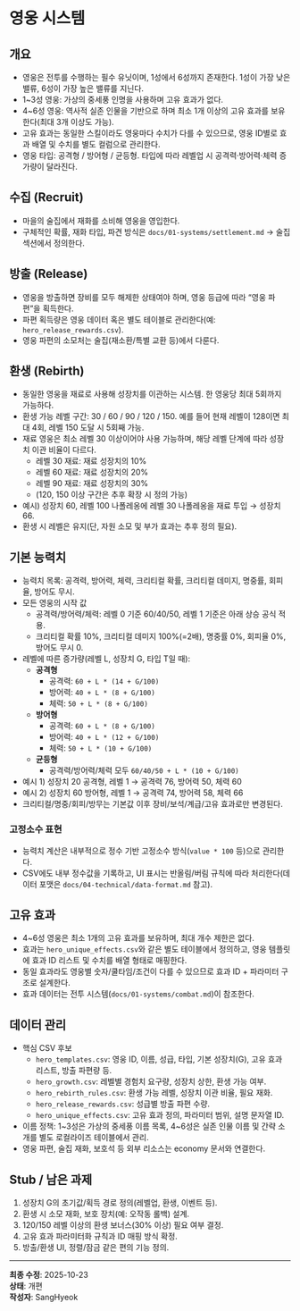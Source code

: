 # 영웅 시스템

## 개요
- 영웅은 전투를 수행하는 필수 유닛이며, 1성에서 6성까지 존재한다. 1성이 가장 낮은 밸류, 6성이 가장 높은 밸류를 지닌다.
- 1~3성 영웅: 가상의 중세풍 인명을 사용하며 고유 효과가 없다.
- 4~6성 영웅: 역사적 실존 인물을 기반으로 하며 최소 1개 이상의 고유 효과를 보유한다(최대 3개 이상도 가능).
- 고유 효과는 동일한 스킬이라도 영웅마다 수치가 다를 수 있으므로, 영웅 ID별로 효과 배열 및 수치를 별도 컬럼으로 관리한다.
- 영웅 타입: 공격형 / 방어형 / 균등형. 타입에 따라 레벨업 시 공격력·방어력·체력 증가량이 달라진다.

## 수집 (Recruit)
- 마을의 술집에서 재화를 소비해 영웅을 영입한다.
- 구체적인 확률, 재화 타입, 파견 방식은 `docs/01-systems/settlement.md` → 술집 섹션에서 정의한다.

## 방출 (Release)
- 영웅을 방출하면 장비를 모두 해제한 상태여야 하며, 영웅 등급에 따라 “영웅 파편”을 획득한다.
- 파편 획득량은 영웅 데이터 혹은 별도 테이블로 관리한다(예: `hero_release_rewards.csv`).
- 영웅 파편의 소모처는 술집(재소환/특별 교환 등)에서 다룬다.

## 환생 (Rebirth)
- 동일한 영웅을 재료로 사용해 성장치를 이관하는 시스템. 한 영웅당 최대 5회까지 가능하다.
- 환생 가능 레벨 구간: 30 / 60 / 90 / 120 / 150. 예를 들어 현재 레벨이 128이면 최대 4회, 레벨 150 도달 시 5회째 가능.
- 재료 영웅은 최소 레벨 30 이상이어야 사용 가능하며, 해당 레벨 단계에 따라 성장치 이관 비율이 다르다.
  - 레벨 30 재료: 재료 성장치의 10%
  - 레벨 60 재료: 재료 성장치의 20%
  - 레벨 90 재료: 재료 성장치의 30%
  - (120, 150 이상 구간은 추후 확장 시 정의 가능)
- 예시) 성장치 60, 레벨 100 나폴레옹에 레벨 30 나폴레옹을 재료 투입 → 성장치 66.
- 환생 시 레벨은 유지(단, 자원 소모 및 부가 효과는 추후 정의 필요).

## 기본 능력치
- 능력치 목록: 공격력, 방어력, 체력, 크리티컬 확률, 크리티컬 데미지, 명중률, 회피율, 방어도 무시.
- 모든 영웅의 시작 값
  - 공격력/방어력/체력: 레벨 0 기준 60/40/50, 레벨 1 기준은 아래 상승 공식 적용.
  - 크리티컬 확률 10%, 크리티컬 데미지 100%(=2배), 명중률 0%, 회피율 0%, 방어도 무시 0.
- 레벨에 따른 증가량(레벨 L, 성장치 G, 타입 T일 때):
  - **공격형**  
    - 공격력: `60 + L * (14 + G/100)`  
    - 방어력: `40 + L * (8 + G/100)`  
    - 체력: `50 + L * (8 + G/100)`
  - **방어형**  
    - 공격력: `60 + L * (8 + G/100)`  
    - 방어력: `40 + L * (12 + G/100)`  
    - 체력: `50 + L * (10 + G/100)`
  - **균등형**  
    - 공격력/방어력/체력 모두 `60/40/50 + L * (10 + G/100)`
- 예시 1) 성장치 20 공격형, 레벨 1 → 공격력 76, 방어력 50, 체력 60  
- 예시 2) 성장치 60 방어형, 레벨 1 → 공격력 74, 방어력 58, 체력 66  
- 크리티컬/명중/회피/방무는 기본값 이후 장비/보석/계급/고유 효과로만 변경된다.

### 고정소수 표현
- 능력치 계산은 내부적으로 정수 기반 고정소수 방식(`value * 100` 등)으로 관리한다.  
- CSV에도 내부 정수값을 기록하고, UI 표시는 반올림/버림 규칙에 따라 처리한다(데이터 포맷은 `docs/04-technical/data-format.md` 참고).

## 고유 효과
- 4~6성 영웅은 최소 1개의 고유 효과를 보유하며, 최대 개수 제한은 없다.
- 효과는 `hero_unique_effects.csv`와 같은 별도 테이블에서 정의하고, 영웅 템플릿에 효과 ID 리스트 및 수치를 배열 형태로 매핑한다.
- 동일 효과라도 영웅별 숫자/쿨타임/조건이 다를 수 있으므로 효과 ID + 파라미터 구조로 설계한다.
- 효과 데이터는 전투 시스템(`docs/01-systems/combat.md`)이 참조한다.

## 데이터 관리
- 핵심 CSV 후보
  - `hero_templates.csv`: 영웅 ID, 이름, 성급, 타입, 기본 성장치(G), 고유 효과 리스트, 방출 파편량 등.
  - `hero_growth.csv`: 레벨별 경험치 요구량, 성장치 상한, 환생 가능 여부.
  - `hero_rebirth_rules.csv`: 환생 가능 레벨, 성장치 이관 비율, 필요 재화.
  - `hero_release_rewards.csv`: 성급별 방출 파편 수량.
  - `hero_unique_effects.csv`: 고유 효과 정의, 파라미터 범위, 설명 문자열 ID.
- 이름 정책: 1~3성은 가상의 중세풍 이름 목록, 4~6성은 실존 인물 이름 및 간략 소개를 별도 로컬라이즈 테이블에서 관리.
- 영웅 파편, 술집 재화, 보호석 등 외부 리소스는 economy 문서와 연결한다.

## Stub / 남은 과제
1. 성장치 G의 초기값/획득 경로 정의(레벨업, 환생, 이벤트 등).
2. 환생 시 소모 재화, 보호 장치(예: 오작동 롤백) 설계.
3. 120/150 레벨 이상의 환생 보너스(30% 이상) 필요 여부 결정.
4. 고유 효과 파라미터화 규칙과 ID 매핑 방식 확정.
5. 방출/환생 UI, 정렬/잠금 같은 편의 기능 정의.

---
**최종 수정**: 2025-10-23  
**상태**: 개편  
**작성자**: SangHyeok  
